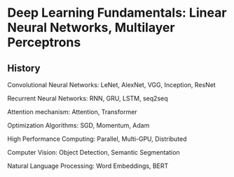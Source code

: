 # Deep Learning Fundamentals: Linear Neural Networks, Multilayer Perceptrons

## History
Convolutional Neural Networks: LeNet, AlexNet, VGG, Inception, ResNet

Recurrent Neural Networks: RNN, GRU, LSTM, seq2seq

Attention mechanism: Attention, Transformer

Optimization Algorithms: SGD, Momentum, Adam

High Performance Computing: Parallel, Multi-GPU, Distributed

Computer Vision: Object Detection, Semantic Segmentation

Natural Language Processing: Word Embeddings, BERT
